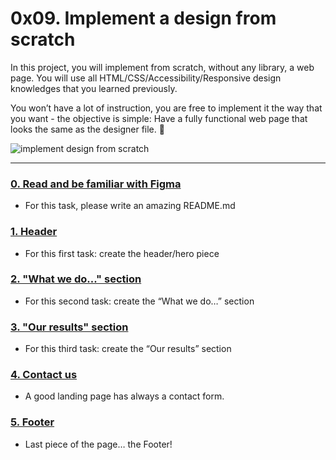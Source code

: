 # 0x09. Implement a design from scratch 

In this project, you will implement from scratch, without any library, a web page. You will use all HTML/CSS/Accessibility/Responsive design knowledges that you learned previously.

You won’t have a lot of instruction, you are free to implement it the way that you want - the objective is simple: Have a fully functional web page that looks the same as the designer file. :rocket:

![implement design from scratch](https://user-images.githubusercontent.com/53787841/105736385-ba978e80-5f02-11eb-93cc-084ec4a8dddf.jpg)


---

### [0. Read and be familiar with Figma](./README.md)
* For this task, please write an amazing README.md


### [1. Header](./0-index.html)
* For this first task: create the header/hero piece


### [2. "What we do..." section](./1-index.html)
* For this second task: create the “What we do…” section


### [3. "Our results" section](./2-index.html)
* For this third task: create the “Our results” section


### [4. Contact us](./3-index.html)
* A good landing page has always a contact form.


### [5. Footer](./4-index.html)
* Last piece of the page… the Footer!

